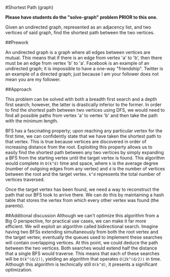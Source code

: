 #Shortest Path (graph)

**Please have students do the "solve-graph" problem PRIOR to this one.**

Given an undirected graph, represented as an adjacency list, and two vertices of said graph, find the shortest path between the two vertices. 

##Prework

An undirected graph is a graph where all edges between vertices are mutual. This means that if there is an edge from vertex 'a' to 'b', then there must be an edge from vertex 'b' to 'a'. Facebook is an example of an undirected graph; it is impossible to have a one-way "friendship". Twitter is an example of a directed graph; just because I am your follower does not mean you are my follower. 

##Approach 

This problem can be solved with both a breadth first search and a depth first search; however, the latter is drastically inferior to the former. In order to find the shortest path between two vertices using DFS, we would need to find all possible paths from vertex 'a' to vertex 'b' and then take the path with the minimum length. 

BFS has a fascinating property; upon reaching any particular vertex for the first time, we can confidently state that we have taken the shortest path to that vertex. This is true because vertices are discovered in order of increasing distance from the root. Exploiting this property allows us to easily find the shortest path between any two vertices by simply expanding a BFS from the starting vertex until the target vertex is found. This algorithm would complete in `O(k^d)` time and space, where `k` is the average degree (number of outgoing edges from any vertex) and `d` is the number of vertices between the root and the target vertex. `k^d` represents the total number of vertices traversed. 

Once the target vertex has been found, we need a way to reconstruct the path that our BFS took to arrive there. We can do this by maintaining a hash table that stores the vertex from which every other vertex was found (the parents). 

##Additional discussion
Although we can't optimize this algorithm from a Big O perspective, for practical use cases, we can make it far more efficient. We will exploit an algorithm called bidirectional search. Imagine having two BFSs extending simultaneously from both the root vertex and the target vertex; eventually the queues used to implement these searches will contain overlapping vertices. At this point, we could deduce the path between the two vertices. Both searches would extend half the distance that a single BFS would traverse. This means that each of these searches will be `O(k^(d/2))`, yielding an algorithm that operates `O(2k^(d/2))` in time. Although this algorithm is technically still `O(k^d)`, it presents a significant optimization.

